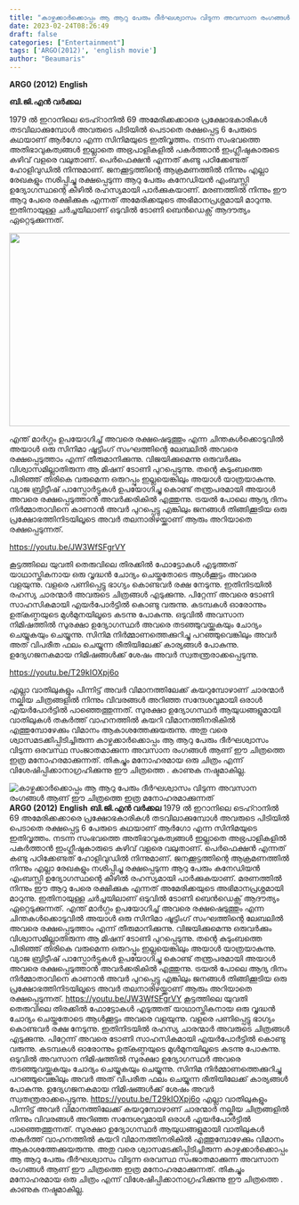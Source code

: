 ```yaml
---
title: "കാഴ്ചക്കാർക്കൊപ്പം ആ ആറു പേരും ദീർഘശ്വാസം വിടുന്ന അവസാന രംഗങ്ങൾ ആണ് ഈ ചിത്രത്തെ ഇത്ര മനോഹരമാക്കുന്നത്"
date: 2023-02-24T08:26:49
draft: false
categories: ["Entertainment"]
tags: ['ARGO(2012)', 'english movie']
author: "Beaumaris"
---
```


<strong>ARG0 (2012)</strong>
<strong>English</strong>

<strong>ബി.ജി.എൻ വർക്കല</strong>

1979 ൽ ഇറാനിലെ ടെഹ്റാനിൽ 69 അമേരിക്കക്കാരെ പ്രക്ഷോഭകാരികൾ തടവിലാക്കുമ്പോൾ അവരുടെ പിടിയിൽ പെടാതെ രക്ഷപ്പെട്ട 6 പേരുടെ കഥയാണ് ആർഗോ എന്ന സിനിമയുടെ ഇതിവൃത്തം. നടന്ന സംഭവത്തെ അതിഭാവുകത്വങ്ങൾ ഇല്ലാതെ അഭ്രപാളികളിൽ പകർത്താൻ ഇംഗ്ലീഷുകാരുടെ കഴിവ് വളരെ വലുതാണ്. പെർഫെക്ഷൻ എന്നത് കണ്ടു പഠിക്കേണ്ടത് ഹോളിവുഡിൽ നിന്നുമാണ്. ജനക്കൂട്ടത്തിന്റെ ആക്രമണത്തിൽ നിന്നും എല്ലാ രേഖകളും നശിപ്പിച്ചു രക്ഷപ്പെടുന്ന ആറു പേരും കനേഡിയൻ എംബസ്സി ഉദ്യോഗസ്ഥന്റെ കീഴിൽ രഹസ്യമായി പാർക്കുകയാണ്. മരണത്തിൽ നിന്നും ഈ ആറു പേരെ രക്ഷിക്കുക എന്നത് അമേരിക്കയുടെ അഭിമാനപ്രശ്നമായി മാറുന്നു. ഇതിനായുള്ള ചർച്ചയിലാണ് ഒടുവിൽ ടോണി ബെൻഡെക്സ് ആദൗത്യം ഏറ്റെടുക്കുന്നത്.

<img class="size-large wp-image-385058" src="https://cdn.boolokam.com/articles/2023/02/dqffggg-1-1024x444.jpg" alt="" width="800" height="347" />

എന്ത് മാർഗ്ഗം ഉപയോഗിച്ച് അവരെ രക്ഷഷെടുത്തും എന്ന ചിന്തകൾക്കൊടുവിൽ അയാൾ ഒരു സിനിമാ ഷൂട്ടിംഗ് സംഘത്തിന്റെ ലേബലിൽ അവരെ രക്ഷപ്പെടുത്താം എന്ന് തീരുമാനിക്കുന്നു. വിജയിക്കുമെന്നു ഒരുവർക്കും വിശ്വാസമില്ലാതിരുന്ന ആ മിഷന് ടോണി പുറപ്പെടുന്നു. തന്റെ കുടുംബത്തെ പിരിഞ്ഞ് തിരികെ വരുമെന്ന ഒരുറപ്പും ഇല്ലയെങ്കിലും അയാൾ യാത്രയാകുന്നു. വ്യാജ ബ്രിട്ടീഷ് പാസ്പോർട്ടുകൾ ഉപയോഗിച്ചു കൊണ്ട് തന്ത്രപരമായി അയാൾ അവരെ രക്ഷപ്പെടുത്താൻ അവർക്കരികിൽ എത്തുന്നു. ട്രയൽ പോലെ ആദ്യ ദിനം നിർമ്മാതാവിനെ കാണാൻ അവർ പുറപ്പെട്ടു എങ്കിലും ജനങ്ങൾ തിങ്ങിക്കൂടിയ ഒരു പ്രക്ഷോഭത്തിനിടയിലൂടെ അവർ തലനാരിഴയ്ക്കാണ് ആരും അറിയാതെ രക്ഷപ്പെടുന്നത്.

https://youtu.be/JW3WfSFgrVY

കൂട്ടത്തിലെ യുവതി തെരുവിലെ തിരക്കിൽ ഫോട്ടോകൾ എടുത്തത് യാഥാസ്തികനായ ഒരു വൃദ്ധൻ ചോദ്യം ചെയ്തതോടെ ആൾക്കൂട്ടം അവരെ വളയുന്നു. വളരെ പണിപ്പെട്ടു ഭാഗ്യം കൊണ്ടവർ രക്ഷ നേടുന്നു. ഇതിനിടയിൽ രഹസ്യ ചാരന്മാർ അവരുടെ ചിത്രങ്ങൾ എടുക്കുന്നു. പിറ്റേന്ന് അവരെ ടോണി സാഹസികമായി എയർപോർട്ടിൽ കൊണ്ടു വരുന്നു. കടമ്പകൾ ഓരോന്നും ഉത്കണ്ഠയുടെ മുൾമുനയിലൂടെ കടന്നു പോകുന്നു. ഒടുവിൽ അവസാന നിമിഷത്തിൽ സുരക്ഷാ ഉദ്യോഗസ്ഥർ അവരെ തടഞ്ഞുവയ്ക്കുകയും ചോദ്യം ചെയ്യുകയും ചെയ്യുന്നു. സിനിമ നിർമ്മാണത്തെക്കുറിച്ചു പറഞ്ഞുവെങ്കിലും അവർ അത് വിപരീത ഫലം ചെയ്യുന്ന രീതിയിലേക്ക് കാര്യങ്ങൾ പോകുന്നു. ഉദ്യേഗജനകമായ നിമിഷങ്ങൾക്ക് ശേഷം അവർ സ്വതന്ത്രരാക്കപ്പെടുന്നു.

https://youtu.be/T29kIOXpj6o

എല്ലാ വാതിലുകളും പിന്നിട്ട് അവർ വിമാനത്തിലേക്ക് കയറുമ്പോഴാണ് ചാരന്മാർ നല്കിയ ചിത്രങ്ങളിൽ നിന്നും വിവരങ്ങൾ അറിഞ്ഞ സന്ദേശവുമായി ഒരാൾ എയർപോർട്ടിൽ പാഞ്ഞെത്തുന്നത്. സുരക്ഷാ ഉദ്യോഗസ്ഥർ ആയുധങ്ങളുമായി വാതിലുകൾ തകർത്ത് വാഹനത്തിൽ കയറി വിമാനത്തിനരികിൽ എത്തുമ്പോഴേക്കും വിമാനം ആകാശത്തേക്കുയരുന്നു. അതു വരെ ശ്വാസമടക്കിപ്പിടിച്ചിരുന്ന കാഴ്ചക്കാർക്കൊപ്പം ആ ആറു പേരും ദീർഘശ്വാസം വിടുന്ന ഒരവസ്ഥ സംജാതമാക്കുന്ന അവസാന രംഗങ്ങൾ ആണ് ഈ ചിത്രത്തെ ഇത്ര മനോഹരമാക്കുന്നത്. തികച്ചും മനോഹരമായ ഒരു ചിത്രം എന്ന് വിശേഷിപ്പിക്കാനാഗ്രഹിക്കുന്നു ഈ ചിത്രത്തെ . കാണുക നഷ്ടമാകില്ല.


![കാഴ്ചക്കാർക്കൊപ്പം ആ ആറു പേരും ദീർഘശ്വാസം വിടുന്ന അവസാന രംഗങ്ങൾ ആണ് ഈ ചിത്രത്തെ ഇത്ര മനോഹരമാക്കുന്നത്](https://cdn.boolokam.com/articles/2023/02/dqffggg-1-1024x444.jpg)**ARG0 (2012)** **English** **ബി.ജി.എൻ വർക്കല** 1979 ൽ ഇറാനിലെ ടെഹ്റാനിൽ 69 അമേരിക്കക്കാരെ പ്രക്ഷോഭകാരികൾ തടവിലാക്കുമ്പോൾ അവരുടെ പിടിയിൽ പെടാതെ രക്ഷപ്പെട്ട 6 പേരുടെ കഥയാണ് ആർഗോ എന്ന സിനിമയുടെ ഇതിവൃത്തം. നടന്ന സംഭവത്തെ അതിഭാവുകത്വങ്ങൾ ഇല്ലാതെ അഭ്രപാളികളിൽ പകർത്താൻ ഇംഗ്ലീഷുകാരുടെ കഴിവ് വളരെ വലുതാണ്. പെർഫെക്ഷൻ എന്നത് കണ്ടു പഠിക്കേണ്ടത് ഹോളിവുഡിൽ നിന്നുമാണ്. ജനക്കൂട്ടത്തിന്റെ ആക്രമണത്തിൽ നിന്നും എല്ലാ രേഖകളും നശിപ്പിച്ചു രക്ഷപ്പെടുന്ന ആറു പേരും കനേഡിയൻ എംബസ്സി ഉദ്യോഗസ്ഥന്റെ കീഴിൽ രഹസ്യമായി പാർക്കുകയാണ്. മരണത്തിൽ നിന്നും ഈ ആറു പേരെ രക്ഷിക്കുക എന്നത് അമേരിക്കയുടെ അഭിമാനപ്രശ്നമായി മാറുന്നു. ഇതിനായുള്ള ചർച്ചയിലാണ് ഒടുവിൽ ടോണി ബെൻഡെക്സ് ആദൗത്യം ഏറ്റെടുക്കുന്നത്. എന്ത് മാർഗ്ഗം ഉപയോഗിച്ച് അവരെ രക്ഷഷെടുത്തും എന്ന ചിന്തകൾക്കൊടുവിൽ അയാൾ ഒരു സിനിമാ ഷൂട്ടിംഗ് സംഘത്തിന്റെ ലേബലിൽ അവരെ രക്ഷപ്പെടുത്താം എന്ന് തീരുമാനിക്കുന്നു. വിജയിക്കുമെന്നു ഒരുവർക്കും വിശ്വാസമില്ലാതിരുന്ന ആ മിഷന് ടോണി പുറപ്പെടുന്നു. തന്റെ കുടുംബത്തെ പിരിഞ്ഞ് തിരികെ വരുമെന്ന ഒരുറപ്പും ഇല്ലയെങ്കിലും അയാൾ യാത്രയാകുന്നു. വ്യാജ ബ്രിട്ടീഷ് പാസ്പോർട്ടുകൾ ഉപയോഗിച്ചു കൊണ്ട് തന്ത്രപരമായി അയാൾ അവരെ രക്ഷപ്പെടുത്താൻ അവർക്കരികിൽ എത്തുന്നു. ട്രയൽ പോലെ ആദ്യ ദിനം നിർമ്മാതാവിനെ കാണാൻ അവർ പുറപ്പെട്ടു എങ്കിലും ജനങ്ങൾ തിങ്ങിക്കൂടിയ ഒരു പ്രക്ഷോഭത്തിനിടയിലൂടെ അവർ തലനാരിഴയ്ക്കാണ് ആരും അറിയാതെ രക്ഷപ്പെടുന്നത്. https://youtu.be/JW3WfSFgrVY കൂട്ടത്തിലെ യുവതി തെരുവിലെ തിരക്കിൽ ഫോട്ടോകൾ എടുത്തത് യാഥാസ്തികനായ ഒരു വൃദ്ധൻ ചോദ്യം ചെയ്തതോടെ ആൾക്കൂട്ടം അവരെ വളയുന്നു. വളരെ പണിപ്പെട്ടു ഭാഗ്യം കൊണ്ടവർ രക്ഷ നേടുന്നു. ഇതിനിടയിൽ രഹസ്യ ചാരന്മാർ അവരുടെ ചിത്രങ്ങൾ എടുക്കുന്നു. പിറ്റേന്ന് അവരെ ടോണി സാഹസികമായി എയർപോർട്ടിൽ കൊണ്ടു വരുന്നു. കടമ്പകൾ ഓരോന്നും ഉത്കണ്ഠയുടെ മുൾമുനയിലൂടെ കടന്നു പോകുന്നു. ഒടുവിൽ അവസാന നിമിഷത്തിൽ സുരക്ഷാ ഉദ്യോഗസ്ഥർ അവരെ തടഞ്ഞുവയ്ക്കുകയും ചോദ്യം ചെയ്യുകയും ചെയ്യുന്നു. സിനിമ നിർമ്മാണത്തെക്കുറിച്ചു പറഞ്ഞുവെങ്കിലും അവർ അത് വിപരീത ഫലം ചെയ്യുന്ന രീതിയിലേക്ക് കാര്യങ്ങൾ പോകുന്നു. ഉദ്യേഗജനകമായ നിമിഷങ്ങൾക്ക് ശേഷം അവർ സ്വതന്ത്രരാക്കപ്പെടുന്നു. https://youtu.be/T29kIOXpj6o എല്ലാ വാതിലുകളും പിന്നിട്ട് അവർ വിമാനത്തിലേക്ക് കയറുമ്പോഴാണ് ചാരന്മാർ നല്കിയ ചിത്രങ്ങളിൽ നിന്നും വിവരങ്ങൾ അറിഞ്ഞ സന്ദേശവുമായി ഒരാൾ എയർപോർട്ടിൽ പാഞ്ഞെത്തുന്നത്. സുരക്ഷാ ഉദ്യോഗസ്ഥർ ആയുധങ്ങളുമായി വാതിലുകൾ തകർത്ത് വാഹനത്തിൽ കയറി വിമാനത്തിനരികിൽ എത്തുമ്പോഴേക്കും വിമാനം ആകാശത്തേക്കുയരുന്നു. അതു വരെ ശ്വാസമടക്കിപ്പിടിച്ചിരുന്ന കാഴ്ചക്കാർക്കൊപ്പം ആ ആറു പേരും ദീർഘശ്വാസം വിടുന്ന ഒരവസ്ഥ സംജാതമാക്കുന്ന അവസാന രംഗങ്ങൾ ആണ് ഈ ചിത്രത്തെ ഇത്ര മനോഹരമാക്കുന്നത്. തികച്ചും മനോഹരമായ ഒരു ചിത്രം എന്ന് വിശേഷിപ്പിക്കാനാഗ്രഹിക്കുന്നു ഈ ചിത്രത്തെ . കാണുക നഷ്ടമാകില്ല.
